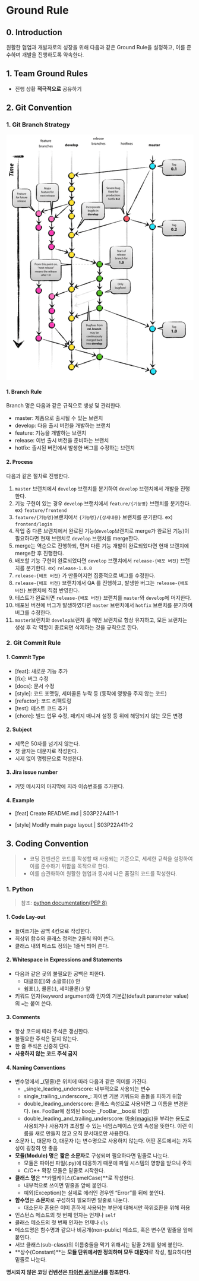 # Ground Rule

## 0. Introduction

원활한 협업과 개발자로의 성장을 위해 다음과 같은 Ground Rule을 설정하고, 이를 준수하며 개발을 진행하도록 약속한다.



## 1. Team Ground Rules

- 진행 상황 **적극적으로** 공유하기




## 2. Git Convention

### 1. Git Branch Strategy

![image-20200907214340205](GroundRule.assets/image-20200907214340205.png)

#### 1. Branch Rule

Branch 명은 다음과 같은 규칙으로 생성 및 관리한다.

- master: 제품으로 출시될 수 있는 브랜치
- develop: 다음 출시 버전을 개발하는 브랜치
- feature: 기능을 개발하는 브랜치
- release: 이번 출시 버전을 준비하는 브랜치
- hotfix: 출시된 버전에서 발생한 버그를 수정하는 브랜치



#### 2. Process

다음과 같은 절차로 진행한다.

1. `master` 브랜치에서 `develop` 브랜치를 분기하여 `develop` 브랜치에서 개발을 진행한다.
2. 기능 구현이 있는 경우 `develop` 브랜치에서 `feature/{기능명}` 브랜치를 분기한다. ex) `feature/frontend`
3. `feature/{기능명}`브랜치에서 `{기능명}/{상세내용}` 브랜치를 분기한다. ex) `frontend/login`
4. 작업 중 다른 브랜치에서 완료된 기능(`develop`브랜치로 merge가 완료된 기능)이 필요하다면 현재 브랜치로 `develop` 브랜치를 merge한다.
5. merge는 역순으로 진행하되, 먼저 다른 기능 개발이 완료되었다면 현재 브랜치에 merge한 후 진행한다.
6. 배포할 기능 구현이 완료되었다면 `develop` 브랜치에서 `release-{배포 버전}` 브랜치를 분기한다. ex) `release-1.0.0`
7. `release-{배포 버전}` 가 만들어지면 집중적으로 버그를 수정한다.
8. `release-{배포 버전}` 브랜치에서 QA 를 진행하고, 발생한 버그는 `release-{배포 버전}` 브랜치에 직접 반영한다.
9. 테스트가 완료되면 `release-{배포 버전}` 브랜치를 `master`와 `develop`에 머지한다.
10. 배포된 버전에 버그가 발생하였다면 `master` 브랜치에서 `hotfix` 브랜치를 분기하여 버그를 수정한다.
11. `master`브랜치와 `develop`브랜치 를 메인 브랜치로 항상 유지하고, 모든 브랜치는 생성 후 각 역할이 종료되면 삭제하는 것을 규칙으로 한다.



### 2. Git Commit Rule

#### 1. Commit Type

- \[feat]: 새로운 기능 추가
- \[fix]: 버그 수정
- \[docs]: 문서 수정
- \[style]: 코드 포맷팅, 세미콜론 누락 등 (동작에 영향을 주지 않는 코드)
- \[refactor]: 코드 리팩토링
- \[test]: 테스트 코드 추가
- \[chore]: 빌드 업무 수정, 패키지 매니저 설정 등 위에 해당되지 않는 모든 변경



#### 2. Subject

- 제목은 50자를 넘기지 않는다.
- 첫 글자는 대문자로 작성한다.
- 시제 없이 명령문으로 작성한다.



#### 3. Jira issue number

- 커밋 메시지의 마지막에 지라 이슈번호를 추가한다.



#### 4. Example

- [feat] Create README.md | S03P22A411-1

- [style] Modify main page layout | S03P22A411-2



## 3. Coding Convention

> - 코딩 컨벤션은 코드를 작성할 때 사용되는 기준으로, 세세한 규칙을 설정하여 이를 준수하기 위함을 목적으로 한다.
> - 이를 습관화하여 원활한 협업과 동시에 나은 품질의 코드를 작성한다.

### 1. Python

> 참조: [python documentation(PEP 8)](https://www.python.org/dev/peps/pep-0008/)



#### 1. Code Lay-out

- 들여쓰기는 공백 4칸으로 작성한다.
- 최상위 함수와 클래스 정의는 2줄씩 띄어 쓴다.
- 클래스 내의 메소드 정의는 1줄씩 띄어 쓴다.



#### 2. Whitespace in Expressions and Statements

- 다음과 같은 곳의 불필요한 공백은 피한다.
  - 대괄호([])와 소괄호(()) 안
  - 쉼표(,), 콜론(:), 세미콜론(;) 앞
- 키워드 인자(keyword argument)와 인자의 기본값(default parameter value)의 `=`는 붙여 쓴다.



#### 3. Comments

- 항상 코드에 따라 주석은 갱신한다.
- 불필요한 주석은 달지 않는다.
- 한 줄 주석은 신중히 단다.
- **사용하지 않는 코드 주석 금지**



#### 4. Naming Conventions

- 변수명에서 _(밑줄)은 위치에 따라 다음과 같은 의미를 가진다.
  - _single_leading_underscore: 내부적으로 사용되는 변수
  - single_trailing_underscore_: 파이썬 기본 키워드와 충돌을 피하기 위함
  - double_leading_underscore: 클래스 속성으로 사용되면 그 이름을 변경한다. (ex. FooBar에 정의된 boo는 _FooBar__boo로 바뀜)
  - double_leading_and_trailing_underscore: [마술(magic)](http://en.wikipedia.org/wiki/Magic_/(programming/))을 부리는 용도로 사용되거나 사용자가 조정할 수 있는 네임스페이스 안의 속성을 뜻한다. 이런 이름을 새로 만들지 않고 오직 문서대로만 사용한다.
- 소문자 L, 대문자 O, 대문자 I는 변수명으로 사용하지 않는다. 어떤 폰트에서는 가독성이 굉장히 안 좋음
- **모듈(Module) 명**은 **짧은 소문자**로 구성되며 필요하다면 밑줄로 나눈다.
  - 모듈은 파이썬 파일(.py)에 대응하기 때문에 파일 시스템의 영향을 받으니 주의
  - C/C++ 확장 모듈은 밑줄로 시작한다.
- **클래스 명**은 **카멜케이스(CamelCase)**로 작성한다.
  - 내부적으로 쓰이면 밑줄을 앞에 붙인다.
  - 예외(Exception)는 실제로 에러인 경우엔 “Error”를 뒤에 붙인다.
- **함수명**은 **소문자**로 구성하되 필요하면 밑줄로 나눈다.
  - 대소문자 혼용은 이미 흔하게 사용되는 부분에 대해서만 하위호환을 위해 허용
- 인스턴스 메소드의 첫 번째 인자는 언제나 `self`
- 클래스 메소드의 첫 번째 인자는 언제나 `cls`
- 메소드명은 함수명과 같으나 비공개(non-public) 메소드, 혹은 변수면 밑줄을 앞에 붙인다.
- 서브 클래스(sub-class)의 이름충돌을 막기 위해서는 밑줄 2개를 앞에 붙인다.
- **상수(Constant)**는 **모듈 단위에서만 정의하며 모두 대문자**로 작성, 필요하다면 밑줄로 나눈다.



**명시되지 않은 코딩 컨벤션은 [파이썬 공식문서](https://www.python.org/dev/peps/pep-0008/)를 참조한다.**



